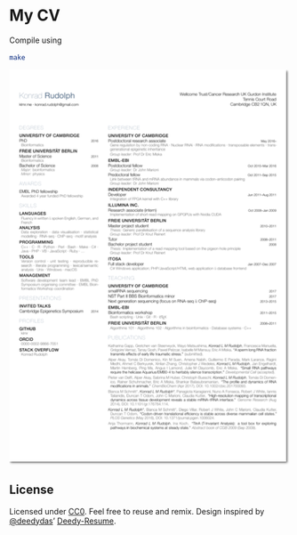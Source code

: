 # My CV

Compile using

```bash
make
```

[![](thumbnail.png)](klmr-cv.pdf)

## License

Licensed under [CC0][]. Feel free to reuse and remix.
Design inspired by [@deedydas][]’ [Deedy-Resume][].

[CC0]: https://creativecommons.org/choose/zero/
[@deedydas]: https://github.com/deedydas
[Deedy-Resume]: https://github.com/deedydas/Deedy-Resume
